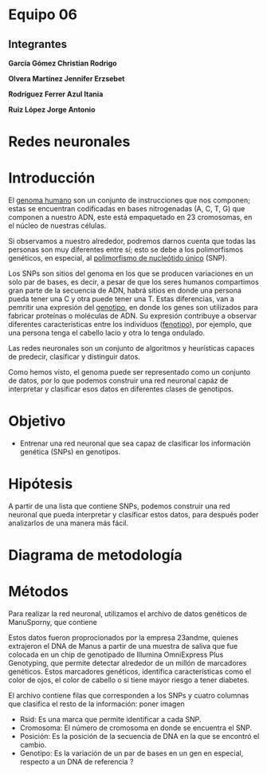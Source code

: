 # Equipo 06
## Integrantes

**García Gómez Christian Rodrigo**

**Olvera Martínez Jennifer Erzsebet**

**Rodríguez Ferrer Azul Itania**

**Ruiz López Jorge Antonio**

# Redes neuronales

# Introducción  
El [genoma humano](https://www.genome.gov/es/genetics-glossary/Genoma) son un conjunto de instrucciones que nos componen; estas se encuentran codificadas en bases nitrogenadas (A, C, T, G) que componen a nuestro ADN, este está empaquetado en 23 cromosomas, en el núcleo de nuestras células. 

Si observamos a nuestro alrededor, podremos darnos cuenta que todas las personas son muy diferentes entre sí; esto se debe a los polimorfismos genéticos, en especial, al [polimorfismo de nucleótido único](https://www.genome.gov/es/genetics-glossary/Polimorfismos-de-nucleotido-%C3%BAnico) (SNP).

Los SNPs son sitios del genoma en los que se producen variaciones en un solo par de bases, es decir, a pesar de que los seres humanos compartimos gran parte de la secuencia de ADN, habrá sitios en donde una persona pueda tener una C y otra puede tener una T. Estas diferencias, van a pemritir una expresión del [genotipo](https://www.genome.gov/es/genetics-glossary/Genotipo#:~:text=Un%20genotipo%20es%20la%20colecci%C3%B3n,prote%C3%ADnas%20y%20mol%C3%A9culas%20de%20ARN), en donde los genes son utilizados para fabricar proteínas o moléculas de ADN. 
Su expresión contribuye a observar diferentes caracteristicas entre los individuos ([fenotipo](https://www.genome.gov/es/genetics-glossary/Fenotipo)), por ejemplo, que una persona tenga el cabello lacio y otra lo tenga ondulado. 

Las redes neuronales son un conjunto de algoritmos y heurísticas capaces de predecir, clasificar y distinguir datos. 

Como hemos visto, el genoma puede ser representado como un conjunto de datos, por lo que podemos construir una red neuronal capáz de interpretar y clasificar esos datos en diferentes clases de genotipos.


# Objetivo
- Entrenar una red neuronal que sea capaz de clasificar los información genética (SNPs) en genotipos. 

# Hipótesis

A partir de una lista que contiene SNPs, podemos construir una red neuronal que pueda interpretar y clasificar estos datos, para después poder analizarlos de una manera más fácil. 

# Diagrama de metodología

# Métodos

Para realizar la red neuronal, utilizamos el archivo de datos genéticos de ManuSporny, que contiene 

Estos datos fueron proprocionados por la empresa 23andme, quienes extrajeron el DNA de Manus a partir de una muestra de saliva que fue colocada en un chip de genotipado de Illumina OmniExpress Plus Genotyping, que permite detectar alrededor de un millón de marcadores genéticos. Estos marcadores genéticos, identifica características como el color de ojos, el color de cabello o si tiene mayor riesgo a tener diabetes. 

El archivo contiene filas que corresponden a los SNPs y cuatro columnas que clasifica el resto de la información:
poner imagen

- Rsid: Es una marca que permite identificar a cada SNP. 
- Cromosoma: El número de cromosoma en donde se encuentra el SNP. 
- Posición: Es la posición de la secuencia de DNA en la que se encontró el cambio. 
- Genotipo: Es la variación de un par de bases en un gen en especial, respecto a un DNA de referencia ?


